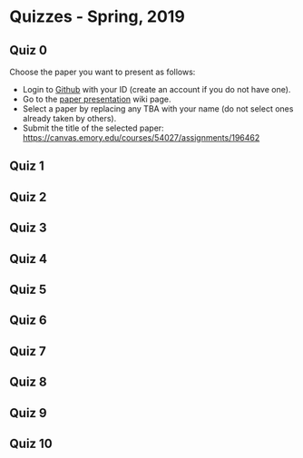 Quizzes - Spring, 2019
=======

## Quiz 0

Choose the paper you want to present as follows:

* Login to [Github](https://github.com) with your ID (create an account if you do not have one).
* Go to the [paper presentation](https://github.com/emory-courses/cs571/wiki/Paper-Presentation) wiki page.
* Select a paper by replacing any TBA with your name (do not select ones already taken by others).
* Submit the title of the selected paper: https://canvas.emory.edu/courses/54027/assignments/196462


## Quiz 1


## Quiz 2


## Quiz 3


## Quiz 4


## Quiz 5


## Quiz 6


## Quiz 7


## Quiz 8


## Quiz 9


## Quiz 10